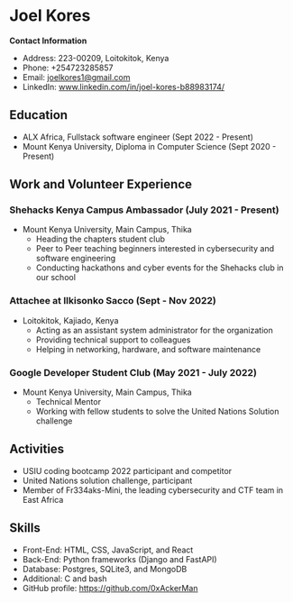 # Joel Kores

**Contact Information**

- Address: 223-00209, Loitokitok, Kenya
- Phone: +254723285857
- Email: joelkores1@gmail.com
- LinkedIn: www.linkedin.com/in/joel-kores-b88983174/

## Education

- ALX Africa, Fullstack software engineer (Sept 2022 - Present)
- Mount Kenya University, Diploma in Computer Science (Sept 2020 - Present)

## Work and Volunteer Experience

### Shehacks Kenya Campus Ambassador (July 2021 - Present)
- Mount Kenya University, Main Campus, Thika
  - Heading the chapters student club
  - Peer to Peer teaching beginners interested in cybersecurity and software engineering
  - Conducting hackathons and cyber events for the Shehacks club in our school

### Attachee at Ilkisonko Sacco (Sept - Nov 2022)
- Loitokitok, Kajiado, Kenya
  - Acting as an assistant system administrator for the organization
  - Providing technical support to colleagues
  - Helping in networking, hardware, and software maintenance

### Google Developer Student Club (May 2021 - July 2022)
- Mount Kenya University, Main Campus, Thika
  - Technical Mentor
  - Working with fellow students to solve the United Nations Solution challenge

## Activities

- USIU coding bootcamp 2022 participant and competitor
- United Nations solution challenge, participant
- Member of Fr334aks-Mini, the leading cybersecurity and CTF team in East Africa

## Skills
- Front-End: HTML, CSS, JavaScript, and React
- Back-End: Python frameworks (Django and FastAPI)
- Database: Postgres, SQLite3, and MongoDB
- Additional: C and bash
- GitHub profile: https://github.com/0xAckerMan